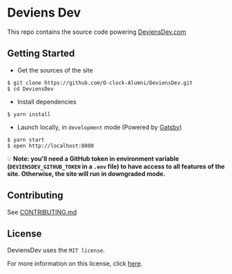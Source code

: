 # Deviens Dev

This repo contains the source code powering [DeviensDev.com](https://DeviensDev.com)

## Getting Started

- Get the sources of the site

```shell
$ git clone https://github.com/O-clock-Alumni/DeviensDev.git
$ cd DeviensDev
```

- Install dependencies

```shell
$ yarn install
```

- Launch locally, in `development` mode (Powered by [Gatsby](https://www.gatsbyjs.org/))

```shell
$ yarn start
$ open http://localhost:8000
```

💡 **Note: you'll need a GitHub token in environment variable (`DEVIENSDEV_GITHUB_TOKEN` in a `.env` file) to have access to all features of the site. Otherwise, the site will run in downgraded mode.**

## Contributing

See [CONTRIBUTING.md](./CONTRIBUTING.md)

## License

DeviensDev uses the `MIT license`.

For more information on this license, click [here](./LICENSE).
